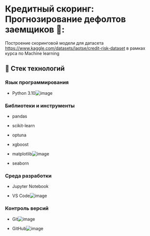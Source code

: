 # Кредитный скоринг: Прогнозирование дефолтов заемщиков 🏦:
Построение скоринговой модели для датасета https://www.kaggle.com/datasets/laotse/credit-risk-dataset в рамках курса по Machine learning
## 🧰 Стек технологий

### Язык программирования
- Python 3.10![image](https://github.com/user-attachments/assets/f7cb95ba-eaa1-4365-87e4-12b555bb4dbf)


### Библиотеки и инструменты
- pandas
- scikit-learn
- optuna
- xgboost
- matplotlib![image](https://github.com/user-attachments/assets/6fdbda17-b6b1-4c21-810b-c5f4f9e5b317)

- seaborn

### Среда разработки
- Jupyter Notebook 

- VS Code![image](https://github.com/user-attachments/assets/db98ce38-2beb-4706-ae7f-053da3c878d2)


### Контроль версий
- Git![image](https://github.com/user-attachments/assets/d5437cd6-244c-468e-b013-26efa7759dec)

- GitHub![image](https://github.com/user-attachments/assets/ecd7f24e-c47b-464e-8027-83c7ecf94b60)

